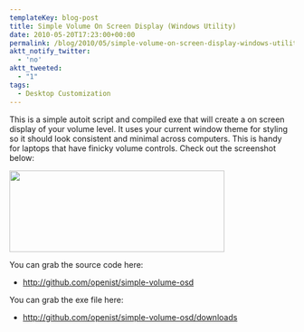 ```yaml
---
templateKey: blog-post
title: Simple Volume On Screen Display (Windows Utility)
date: 2010-05-20T17:23:00+00:00
permalink: /blog/2010/05/simple-volume-on-screen-display-windows-utility/
aktt_notify_twitter:
  - 'no'
aktt_tweeted:
  - "1"
tags:
  - Desktop Customization
---
```

This is a simple autoit script and compiled exe that will create a on screen display of your volume level. It uses your current window theme for styling so it should look consistent and minimal across computers. This is handy for laptops that have finicky volume controls. Check out the screenshot below:

[<img src="/img/2010/05/simpleosd-new.gif" alt="" title="simpleosd-new" width="380" height="144" class="alignleft size-full wp-image-231" />](/img/2010/05/simpleosd-new.gif)

You can grab the source code here:

  * <http://github.com/openist/simple-volume-osd>

You can grab the exe file here:

  * <http://github.com/openist/simple-volume-osd/downloads>